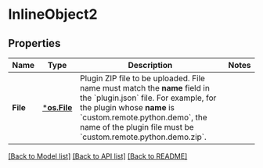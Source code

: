 # InlineObject2

## Properties

Name | Type | Description | Notes
------------ | ------------- | ------------- | -------------
**File** | [***os.File**](*os.File.md) | Plugin ZIP file to be uploaded.    File name must match the **name** field in the &#x60;plugin.json&#x60; file.   For example, for the plugin whose **name** is &#x60;custom.remote.python.demo&#x60;, the name of the plugin file must be &#x60;custom.remote.python.demo.zip&#x60;. | 

[[Back to Model list]](../README.md#documentation-for-models) [[Back to API list]](../README.md#documentation-for-api-endpoints) [[Back to README]](../README.md)


